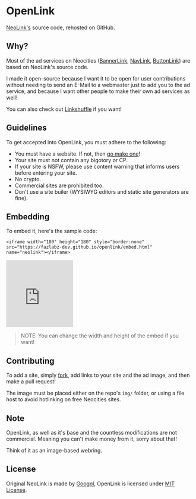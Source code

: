 # OpenLink
[NeoLink's](https://googol.neocities.org/neolink/) source code, rehosted on GitHub.

## Why?
Most of the ad services on Neocities ([BannerLink](https://wsmz.gay/#misc-bannerlink), [NavLink](https://dimden.dev/navlinkads/), [ButtonLink](https://anoldnet.ichi.city/button-link/)) are based on NeoLink's source code.

I made it open-source because I want it to be open for user contributions without needing to send an E-Mail to a webmaster just to add you to the ad service, and because I want other people to make their own ad services as well!

You can also check out [Linkshuffle](https://dabric.neocities.org/post/linkshuffle) if you want!

## Guidelines
To get accepted into OpenLink, you must adhere to the following:

* You must have a website. If not, then [go make one](https://pages.github.com)!
* Your site must not contain any bigotory or CP.
* If your site is NSFW, please use content warning that informs users before entering your site.
* No crypto.
* Commercial sites are prohibited too.
* Don't use a site builer (WYSIWYG editors and static site generators are fine).

## Embedding
To embed it, here's the sample code:

```
<iframe width="180" height="180" style="border:none" src="https://fazlabz-dev.github.io/openlink/embed.html" name="neolink"></iframe>
```

<iframe width="180" height="180" style="border:none" src="https://fazlabz-dev.github.io/openlink/embed.html" name="neolink"></iframe>

> NOTE: You can change the width and height of the embed if you want!

## Contributing
To add a site, simply [fork](https://github.com/fazlabz-dev/openlink/fork), add links to your site and the ad image, and then make a pull request!

The image must be placed either on the repo's `img/` folder, or using a file host to avoid hotlinking on free Neocities sites.

## Note
OpenLink, as well as it's base and the countless modifications are not commercial. Meaning you can't make money from it, sorry about that!

Think of it as an image-based webring.

## License
Original NeoLink is made by [Googol](https://googol.neocities.org/), OpenLink is licensed under [MIT License](LICENSE).
